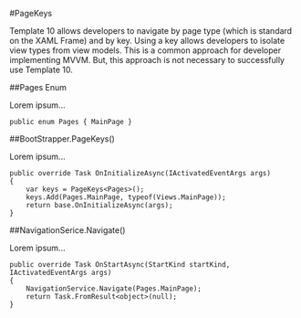 ﻿#PageKeys

Template 10 allows developers to navigate by page type (which is standard on the XAML Frame) and by key. Using a key allows developers to isolate view types from view models. This is a common approach for developer implementing MVVM. But, this approach is not necessary to successfully use Template 10.

##Pages Enum

Lorem ipsum...

````chsarp
public enum Pages { MainPage }
````

##BootStrapper.PageKeys<T>()

Lorem ipsum...

````chsarp
public override Task OnInitializeAsync(IActivatedEventArgs args)
{
    var keys = PageKeys<Pages>();
    keys.Add(Pages.MainPage, typeof(Views.MainPage));
    return base.OnInitializeAsync(args);
}
````

##NavigationSerice.Navigate<T>()

Lorem ipsum...

````chsarp
public override Task OnStartAsync(StartKind startKind, IActivatedEventArgs args)
{
    NavigationService.Navigate(Pages.MainPage);
    return Task.FromResult<object>(null);
}
````
